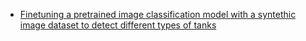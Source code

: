 * [Finetuning a pretrained image classification model with a syntethic image dataset to detect different types of tanks](https://github.com/UgurUysal86/My-ML-Notebooks/blob/main/classification-image-data/ex-2/Finetuning_a_pretrained_image_classification_model_with_a_syntethic_image_dataset_to_detect_different_types_of_tanks.ipynb)
